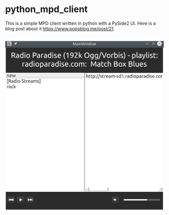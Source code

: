 # python_mpd_client
This is a simple MPD client written in python with a PySide2 UI. Here is a blog post about it https://www.popsblog.me/post/21.
<br/>
<br/>  

![alt text](https://raw.githubusercontent.com/adrianalin/home-assistant_series/master/python_mpd/screenshot.png)
